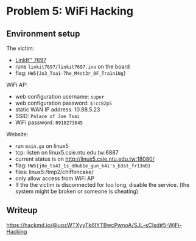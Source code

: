 # Problem 5: WiFi Hacking

## Environment setup

The victim:
* [LinkIt™ 7697](https://labs.mediatek.com/en/platform/linkit-7697)
* runs `linkit7697/linkit7697.ino` on the board
* flag: `HW5{Jo3_Tsa1-7he_M4st3r_0F_Tra1niNg}`

WiFi AP:
* web configuration username: `super`
* web configuration password: `$!cc82p5`
* static WAN IP address: 10.88.5.23
* SSID: `Palace of Joe Tsai`
* WiFi password: `0918273645`

Website:
* run `main.go` on linux5
* tcp: listen on linux5.csie.ntu.edu.tw:6887
* current status is on http://linux5.csie.ntu.edu.tw:18080/
* flag: `HW5{j0e_ts4I_1s_d0ub1e_gun_k4i's_b3st_fr13nD}`
* files: linux5:/tmp2/chiffoncake/
* only allow access from WiFi AP
* If the the victim is disconnected for too long, disable the service. (the system might be broken or someone is cheating)

## Writeup

https://hackmd.io/@uqzWTXyyTk6IYTBwcPwnoA/SJL-sCIsd#5-WiFi-Hacking

